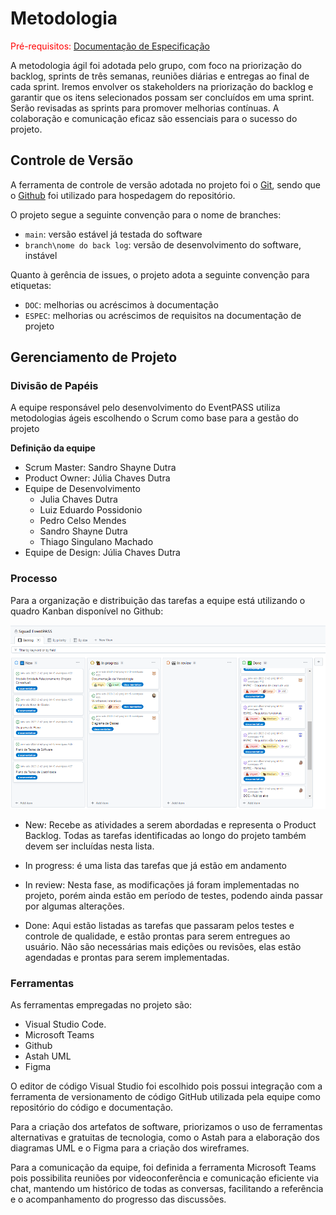 # Metodologia

<span style="color:red">Pré-requisitos: <a href="2-Especificação do Projeto.md"> Documentação de Especificação</a></span>

A metodologia ágil foi adotada pelo grupo, com foco na priorização do backlog, sprints de três semanas, reuniões diárias e entregas ao final de cada sprint. Iremos envolver os stakeholders na priorização do backlog e garantir que os itens selecionados possam ser concluídos em uma sprint. Serão revisadas as sprints para promover melhorias contínuas. A colaboração e comunicação eficaz são essenciais para o sucesso do projeto.

## Controle de Versão

A ferramenta de controle de versão adotada no projeto foi o [Git](https://git-scm.com/), sendo que o [Github](https://github.com) foi utilizado para hospedagem do repositório.

O projeto segue a seguinte convenção para o nome de branches:

- `main`: versão estável já testada do software
- `branch\nome do back log`: versão de desenvolvimento do software, instável

Quanto à gerência de issues, o projeto adota a seguinte convenção para etiquetas:

- `DOC`: melhorias ou acréscimos à documentação
- `ESPEC`: melhorias ou acréscimos de requisitos na documentação de projeto

## Gerenciamento de Projeto

### Divisão de Papéis

A equipe responsável pelo desenvolvimento do EventPASS utiliza metodologias ágeis escolhendo o Scrum como base para a gestão do projeto

**Definição da equipe**

- Scrum Master: Sandro Shayne Dutra
- Product Owner: Júlia Chaves Dutra
- Equipe de Desenvolvimento
  - Julia Chaves Dutra
  - Luiz Eduardo Possidonio
  - Pedro Celso Mendes
  - Sandro Shayne Dutra
  - Thiago Singulano Machado
- Equipe de Design: Júlia Chaves Dutra

### Processo

Para a organização e distribuição das tarefas a equipe está utilizando o quadro Kanban disponível no Github:

![Kanban](img/Kanban-Github.PNG)

- New: Recebe as atividades a serem abordadas e representa o Product Backlog. Todas as tarefas identificadas ao longo do projeto também devem ser incluídas nesta lista.

- In progress: é uma lista das tarefas que já estão em andamento

- In review: Nesta fase, as modificações já foram implementadas no projeto, porém ainda estão em período de testes, podendo ainda passar por algumas alterações.

- Done: Aqui estão listadas as tarefas que passaram pelos testes e controle de qualidade, e estão prontas para serem entregues ao usuário. Não são necessárias mais edições ou revisões, elas estão agendadas e prontas para serem implementadas.

### Ferramentas

As ferramentas empregadas no projeto são:

- Visual Studio Code.
- Microsoft Teams
- Github
- Astah UML
- Figma

O editor de código Visual Studio foi escolhido pois possui integração com a ferramenta de versionamento de código GitHub utilizada pela equipe como repositório do código e documentação.

Para a criação dos artefatos de software, priorizamos o uso de ferramentas alternativas e gratuitas de tecnologia, como o Astah para a elaboração dos diagramas UML e o Figma para a criação dos wireframes.

Para a comunicação da equipe, foi definida a ferramenta Microsoft Teams pois possibilita reuniões por videoconferência e comunicação eficiente via chat, mantendo um histórico de todas as conversas, facilitando a referência e o acompanhamento do progresso das discussões.
